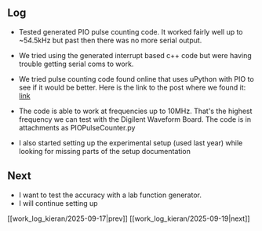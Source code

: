 ## Log
- Tested generated PIO pulse counting code. It worked fairly well up to ~54.5kHz but past then there was no more serial output.
- We tried using the generated interrupt based c++ code but were having trouble getting serial coms to work.
- We tried pulse counting code found online that uses uPython with PIO to see if it would be better. Here is the link to the post where we found it: [link](https://forums.raspberrypi.com/viewtopic.php?t=307715#p1841265)
- The code is able to work at frequencies up to 10MHz. That's the highest frequency we can test with the Digilent Waveform Board. The code is in attachments as PIOPulseCounter.py

- I also started setting up the experimental setup (used last year) while looking for missing parts of the setup documentation
## Next
- I want to test the accuracy with a lab function generator.
- I will continue setting up

[[work_log_kieran/2025-09-17|prev]] [[work_log_kieran/2025-09-19|next]]
